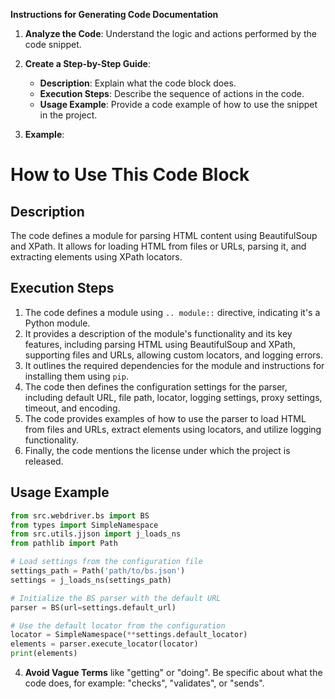 **Instructions for Generating Code Documentation**

1. **Analyze the Code**: Understand the logic and actions performed by the code snippet.

2. **Create a Step-by-Step Guide**:
    - **Description**: Explain what the code block does.
    - **Execution Steps**: Describe the sequence of actions in the code.
    - **Usage Example**: Provide a code example of how to use the snippet in the project.

3. **Example**:

How to Use This Code Block
=========================================================================================

Description
-------------------------
The code defines a module for parsing HTML content using BeautifulSoup and XPath. It allows for loading HTML from files or URLs, parsing it, and extracting elements using XPath locators. 

Execution Steps
-------------------------
1. The code defines a module using `.. module::` directive, indicating it's a Python module. 
2. It provides a description of the module's functionality and its key features, including parsing HTML using BeautifulSoup and XPath, supporting files and URLs, allowing custom locators, and logging errors.
3. It outlines the required dependencies for the module and instructions for installing them using `pip`.
4. The code then defines the configuration settings for the parser, including default URL, file path, locator, logging settings, proxy settings, timeout, and encoding. 
5. The code provides examples of how to use the parser to load HTML from files and URLs, extract elements using locators, and utilize logging functionality. 
6. Finally, the code mentions the license under which the project is released. 

Usage Example
-------------------------

```python
from src.webdriver.bs import BS
from types import SimpleNamespace
from src.utils.jjson import j_loads_ns
from pathlib import Path

# Load settings from the configuration file
settings_path = Path('path/to/bs.json')
settings = j_loads_ns(settings_path)

# Initialize the BS parser with the default URL
parser = BS(url=settings.default_url)

# Use the default locator from the configuration
locator = SimpleNamespace(**settings.default_locator)
elements = parser.execute_locator(locator)
print(elements)
```

4. **Avoid Vague Terms** like "getting" or "doing". Be specific about what the code does, for example: "checks", "validates", or "sends".